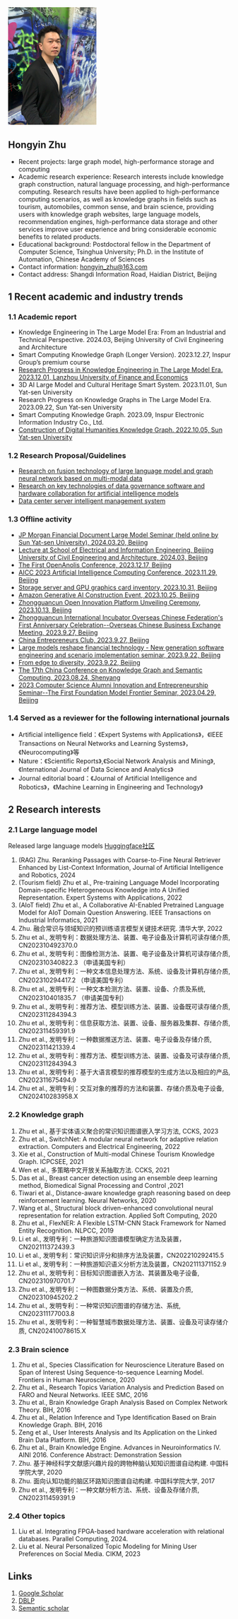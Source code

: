 <img src="pic/avater.jpg" width="200" />

## Hongyin Zhu

* Recent projects: large graph model, high-performance storage and computing
* Academic research experience: Research interests include knowledge graph construction, natural language processing, and high-performance computing. Research results have been applied to high-performance computing scenarios, as well as knowledge graphs in fields such as tourism, automobiles, common sense, and brain science, providing users with knowledge graph websites, large language models, recommendation engines, high-performance data storage and other services improve user experience and bring considerable economic benefits to related products.
* Educational background: Postdoctoral fellow in the Department of Computer Science, Tsinghua University; Ph.D. in the Institute of Automation, Chinese Academy of Sciences
* Contact information: hongyin_zhu@163.com
* Contact address: Shangdi Information Road, Haidian District, Beijing

## 1 Recent academic and industry trends

### 1.1 Academic report
* Knowledge Engineering in The Large Model Era: From an Industrial and Technical Perspective. 2024.03, Beijing University of Civil Engineering and Architecture
* Smart Computing Knowledge Graph (Longer Version). 2023.12.27, Inspur Group’s premium course
* [Research Progress in Knowledge Engineering in The Large Model Era. 2023.12.01, Lanzhou University of Finance and Economics](https://mp.weixin.qq.com/s?__biz=MzUzODA1Nzg1OA==&mid=2247523531&idx=1&sn=5381c5a6df3bb7a5e7873314febef1d9&chksm=fadf5126cda8d8305b812605530ea6aef55e69ca0605ae8db99ccdef2b2fe071f8f0c68def06&scene=27)
* 3D AI Large Model and Cultural Heritage Smart System. 2023.11.01, Sun Yat-sen University
* Research Progress on Knowledge Graphs in The Large Model Era. 2023.09.22, Sun Yat-sen University
* Smart Computing Knowledge Graph. 2023.09, Inspur Electronic Information Industry Co., Ltd.
* [Construction of Digital Humanities Knowledge Graph. 2022.10.05, Sun Yat-sen University](https://mp.weixin.qq.com/s?__biz=MzIyNTU2MTU2Mg==&mid=2247503871&idx=1&sn=56833448dcb3d92462ed0f212acc986d&chksm=e87f514adf08d85c7d90da4128781f97fd0afabd09105fffb3c1d2afa3d51d59609ec0ce3484&scene=27)

### 1.2 Research Proposal/Guidelines
* [Research on fusion technology of large language model and graph neural network based on multi-modal data](2024/doc/2024-02.pdf)
* [Research on key technologies of data governance software and hardware collaboration for artificial intelligence models](2024/doc/2023-08.pdf)
* [Data center server intelligent management system](2024/doc/2022-12.pdf)

### 1.3 Offline activity
* [JP Morgan Financial Document Large Model Seminar (held online by Sun Yat-sen University), 2024.03.20, Beijing](pic/2024/02.png)
* [Lecture at School of Electrical and Information Engineering, Beijing University of Civil Engineering and Architecture, 2024.03, Beijing](pic/2024/01.jpg)
* [The First OpenAnolis Conference, 2023.12.17, Beijing](pic/2023/13.jpeg)
* [AICC 2023 Artificial Intelligence Computing Conference, 2023.11.29, Beijing](pic/2023/12.jpg)
* [Storage server and GPU graphics card inventory, 2023.10.31, Beijing](pic/2023/11.jpg)
* [Amazon Generative AI Construction Event, 2023.10.25, Beijing](pic/2023/10.png)
* [Zhongguancun Open Innovation Platform Unveiling Ceremony, 2023.10.13, Beijing](pic/2023/20231013.png)
* [Zhongguancun International Incubator Overseas Chinese Federation's First Anniversary Celebration--Overseas Chinese Business Exchange Meeting, 2023.9.27, Beijing](pic/2023/09.jpg)
* [China Entrepreneurs Club, 2023.9.27, Beijing](pic/2023/04.jpg)
* [Large models reshape financial technology - New generation software engineering and scenario implementation seminar, 2023.9.22, Beijing](pic/2023/03.jpg)
* [From edge to diversity, 2023.9.22, Beijing](pic/2023/01.jpg)
* [The 17th China Conference on Knowledge Graph and Semantic Computing, 2023.08.24, Shenyang](pic/2023/02.jpg)
* [2023 Computer Science Alumni Innovation and Entrepreneurship Seminar--The First Foundation Model Frontier Seminar, 2023.04.29, Beijing](pic/2023/08.jpg)

### 1.4 Served as a reviewer for the following international journals

* Artificial intelligence field：《Expert Systems with Applications》，《IEEE Transactions on Neural Networks and Learning Systems》，《Neurocomputing》等
* Nature：《Scientific Reports》,《Social Network Analysis and Mining》,《International Journal of Data Science and Analytics》
* Journal editorial board：《Journal of Artificial Intelligence and Robotics》，《Machine Learning in Engineering and Technology》

## 2 Research interests

### 2.1 Large language model

Released large language models [Huggingface社区](https://huggingface.co/hongyin)

1. (RAG) Zhu. Reranking Passages with Coarse-to-Fine Neural Retriever Enhanced by List-Context Information, Journal of Artificial Intelligence and Robotics, 2024
1. (Tourism field) Zhu et al., Pre-training Language Model Incorporating Domain-specific Heterogeneous Knowledge into A Unified Representation. Expert Systems with Applications, 2022  
1. (AIoT field) Zhu et al., A Collaborative AI-Enabled Pretrained Language Model for AIoT Domain Question Answering. IEEE Transactions on Industrial Informatics, 2021  
1. Zhu. 融合常识与领域知识的预训练语言模型关键技术研究. 清华大学, 2022
1. Zhu et al., 发明专利：数据处理方法、装置、电子设备及计算机可读存储介质, CN202310492370.0  
1. Zhu et al., 发明专利：图像检测方法、装置、电子设备及计算机可读存储介质, CN202310340822.3 （申请美国专利）
5. Zhu et al., 发明专利：一种文本信息处理方法、系统、设备及计算机存储介质, CN202310294417.2 （申请美国专利）
6. Zhu et al., 发明专利：一种文本检测方法、装置、设备、介质及系统, CN202310401835.7 （申请美国专利）
8. Zhu et al., 发明专利：推荐方法、模型训练方法、装置、设备既可读存储介质, CN202311284394.3
9. Zhu et al., 发明专利：信息获取方法、装置、设备、服务器及集群、存储介质, CN202311459391.9
1. Zhu et al., 发明专利：一种数据推送方法、装置、电子设备及存储介质, CN202311421339.4
2. Zhu et al., 发明专利：推荐方法、模型训练方法、装置、设备及可读存储介质, CN202311284394.3
3. Zhu et al., 发明专利：基于大语言模型的推荐模型的生成方法以及相应的产品, CN202311675494.9
4. Zhu et al., 发明专利：交互对象的推荐的方法和装置、存储介质及电子设备, CN202410283958.X

### 2.2 Knowledge graph

1. Zhu et al., 基于实体语义聚合的常识知识图谱嵌入学习方法, CCKS, 2023
1. Zhu et al., SwitchNet: A modular neural network for adaptive relation extraction. Computers and Electrical Engineering, 2022  
2. Xie et al., Construction of Multi-modal Chinese Tourism Knowledge Graph. ICPCSEE, 2021  
3. Wen et al., 多策略中文开放关系抽取方法. CCKS, 2021  
7. Das et al., Breast cancer detection using an ensemble deep learning method, Biomedical Signal Processing and Control ,2021 
4. Tiwari et al., Distance-aware knowledge graph reasoning based on deep reinforcement learning. Neural Networks, 2020  
5. Wang et al., Structural block driven-enhanced convolutional neural representation for relation extraction. Applied Soft Computing, 2020
6. Zhu et al., FlexNER: A Flexible LSTM-CNN Stack Framework for Named Entity Recognition. NLPCC, 2019 
8. Li et al., 发明专利：一种旅游知识图谱模型确定方法及装置，CN202111372439.3
9. Li et al., 发明专利：常识知识评分和排序方法及装置，CN202210292415.5  
1. Li et al., 发明专利：一种旅游知识语义分析方法及装置，CN202111371152.9
2. Zhu et al., 发明专利：目标知识图谱嵌入方法、其装置及电子设备, CN202310970701.7
1. Zhu et al., 发明专利：一种图数据分类方法、系统、装置及介质, CN202310945202.2
3. Zhu et al., 发明专利：一种常识知识图谱的存储方法、系统, CN202311177003.8
4. Zhu et al., 发明专利：一种智慧城市数据处理方法、装置、设备及可读存储介质, CN202410078615.X

### 2.3 Brain science

1. Zhu et al., Species Classification for Neuroscience Literature Based on Span of Interest Using Sequence-to-sequence Learning Model. Frontiers in Human Neuroscience, 2020  
2. Zhu et al., Research Topics Variation Analysis and Prediction Based on FARO and Neural Networks. IEEE SMC, 2016
3. Zhu et al., Brain Knowledge Graph Analysis Based on Complex Network Theory. BIH, 2016  
4. Zhu et al., Relation Inference and Type Identification Based on Brain Knowledge Graph. BIH, 2016  
5. Zeng et al., User Interests Analysis and Its Application on the Linked Brain Data Platform. BIH, 2016  
6. Zhu et al., Brain Knowledge Engine. Advances in Neuroinformatics IV. AINI 2016. Conference Abstract: Demonstration Session  
1. Zhu. 基于神经科学文献感兴趣片段的跨物种脑认知知识图谱自动构建. 中国科学院大学, 2020
1. Zhu. 面向认知功能的脑区环路知识图谱自动构建. 中国科学院大学, 2017
7. Zhu et al., 发明专利：一种文献分析方法、系统、设备及存储介质, CN202311459391.9

### 2.4 Other topics

1. Liu et al. Integrating FPGA-based hardware acceleration with relational databases. Parallel Computing, 2024.
2. Liu et al. Neural Personalized Topic Modeling for Mining User Preferences on Social Media. CIKM, 2023

  
## Links
1. [Google Scholar](https://scholar.google.ru/citations?user=LXXoB3QAAAAJ&hl=en)
2. [DBLP](https://dblp.org/pid/186/4399.html)
3. [Semantic scholar](https://www.semanticscholar.org/author/Hongyin-Zhu/3465702)
